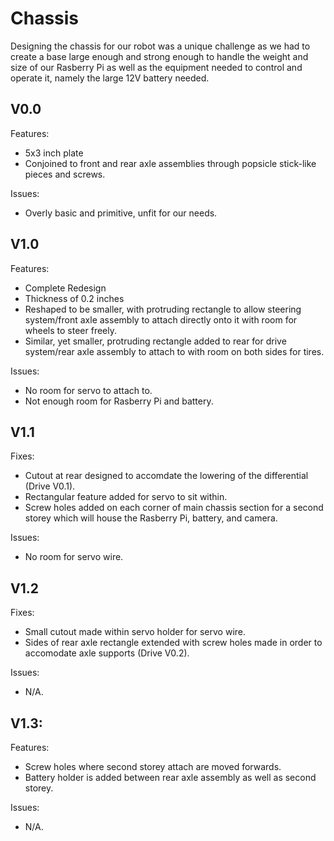 # Chassis
Designing the chassis for our robot was a unique challenge as we had to create a base large enough and strong enough to handle the weight and size of our Rasberry Pi as well as the equipment needed to control and operate it, namely the large 12V battery needed.

## V0.0
Features:
  - 5x3 inch plate
  - Conjoined to front and rear axle assemblies through popsicle stick-like pieces and screws.

Issues:
  - Overly basic and primitive, unfit for our needs.
    
## V1.0
Features:
  - Complete Redesign
  - Thickness of 0.2 inches
  - Reshaped to be smaller, with protruding rectangle to allow steering system/front axle assembly to attach directly onto it with room for wheels to steer freely.
  - Similar, yet smaller, protruding rectangle added to rear for drive system/rear axle assembly to attach to with room on both sides for tires.

Issues:
  - No room for servo to attach to.
  - Not enough room for Rasberry Pi and battery.

## V1.1
Fixes:
  - Cutout at rear designed to accomdate the lowering of the differential (Drive V0.1).
  - Rectangular feature added for servo to sit within.
  - Screw holes added on each corner of main chassis section for a second storey which will house the Rasberry Pi, battery, and camera.

Issues:
  - No room for servo wire.

## V1.2
Fixes:
  - Small cutout made within servo holder for servo wire.
  - Sides of rear axle rectangle extended with screw holes made in order to accomodate axle supports (Drive V0.2).
    
Issues:
  - N/A.

## V1.3:
Features:
  - Screw holes where second storey attach are moved forwards.
  - Battery holder is added between rear axle assembly as well as second storey.

Issues:
  - N/A.
    
    
